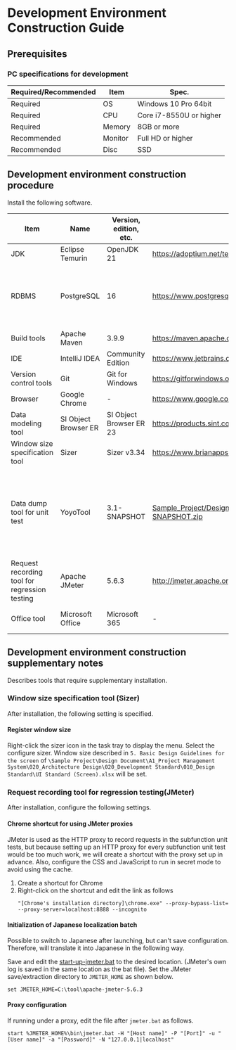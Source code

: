 # Development Environment Construction Guide

## Prerequisites

### PC specifications for development

| Required/Recommended | Item     | Spec.              |
| --------- | -------- | --------------------- |
| Required      | OS       | Windows 10 Pro 64bit  |
| Required      | CPU      | Core i7-8550U or higher    |
| Required      | Memory   | 8GB or more              |
| Recommended      | Monitor   | Full HD or higher           |
| Recommended      | Disc | SSD                   |


## Development environment construction procedure

Install the following software.

| Item                                          | Name                 | Version, edition, etc.  | Supply source                                | Supplement                                                                                                   |
| --------------------------------------------- | -------------------- | ----------------------- | -------------------------------------------- | ------------------------------------------------------------------------------------------------------------ |
| JDK                                           | Eclipse Temurin      | OpenJDK 21              | https://adoptium.net/temurin/                |                                                                                                              |
| RDBMS                                         | PostgreSQL           | 16                      | https://www.postgresql.org/download/windows/ | The actual project should be guided so that the version can be fixed.                                        |
| Build tools                                   | Apache Maven         | 3.9.9                   | https://maven.apache.org/                    |                                                                                                              |
| IDE                                           | IntelliJ IDEA        | Community Edition       | https://www.jetbrains.com/idea/              |                                                                                                              |
| Version control tools                         | Git                  | Git for Windows         | https://gitforwindows.org/                   |                                                                                                              |
| Browser                                       | Google Chrome        | -                       | https://www.google.com/intl/ja/chrome/       |                                                                                                              |
| Data modeling tool                            | SI Object Browser ER | SI Object Browser ER 23 | https://products.sint.co.jp/siob/trial       | Use in-house license                                                                                         |
| Window size specification tool                | Sizer                | Sizer v3.34             | https://www.brianapps.net/sizer/             |                                                                                                              |
| Data dump tool for unit test                  | YoyoTool             | 3.1-SNAPSHOT            | [Sample_Project/Design_Document/A1_Project_Management_System/080_Tools/DUMP_3.1-SNAPSHOT.zip](../../Design_Document/A1_Project_Management_System/080_Tools/DUMP_3.1-SNAPSHOT.zip) | Initialized for this project. Be sure to get it from here.<br/>This tool should be run set a path to Java 8. |
| Request recording tool for regression testing | Apache JMeter        | 5.6.3                   | http://jmeter.apache.org/download_jmeter.cgi |                                                                                                              |
| Office tool                                   | Microsoft Office     | Microsoft 365           | -                                            | Use in-house license                                                                                         |


## Development environment construction supplementary notes
Describes tools that require supplementary installation.

### Window size specification tool (Sizer)
After installation, the following setting is specified.

#### Register window size
Right-click the sizer icon in the task tray to display the menu. 
Select the configure sizer.
Window size described in `5. Basic Design Guidelines for the screen` of `\Sample Project\Design Document\A1_Project Management System\020_Architecture Design\020_Development Standard\010_Design Standard\UI Standard (Screen).xlsx` will be set.

### Request recording tool for regression testing(JMeter)
After installation, configure the following settings.

#### Chrome shortcut for using JMeter proxies
JMeter is used as the HTTP proxy to record requests in the subfunction unit tests, but because setting up an HTTP proxy for every subfunction unit test would be too much work, we will create a shortcut with the proxy set up in advance.
Also, configure the CSS and JavaScript to run in secret mode to avoid using the cache.

1. Create a shortcut for Chrome
2. Right-click on the shortcut and edit the link as follows
   ```
   "[Chrome's installation directory]\chrome.exe" --proxy-bypass-list= --proxy-server=localhost:8888 --incognito
   ```

#### Initialization of Japanese localization batch

Possible to switch to Japanese after launching, but can't save configuration. Therefore, will translate it into Japanese in the following way.

Save and edit the [start-up-jmeter.bat](./ut/Subfunction_Unit_Test_Tool/start-up-jmeter.bat) to the desired location. (JMeter's own log is saved in the same location as the bat file).
Set the JMeter save/extraction directory to `JMETER_HOME` as shown below.
```
set JMETER_HOME=C:\tool\apache-jmeter-5.6.3
```

#### Proxy configuration
If running under a proxy, edit the file after `jmeter.bat` as follows.
```
start %JMETER_HOME%\bin\jmeter.bat -H "[Host name]" -P "[Port]" -u "[User name]" -a "[Password]" -N "127.0.0.1|localhost"
```
